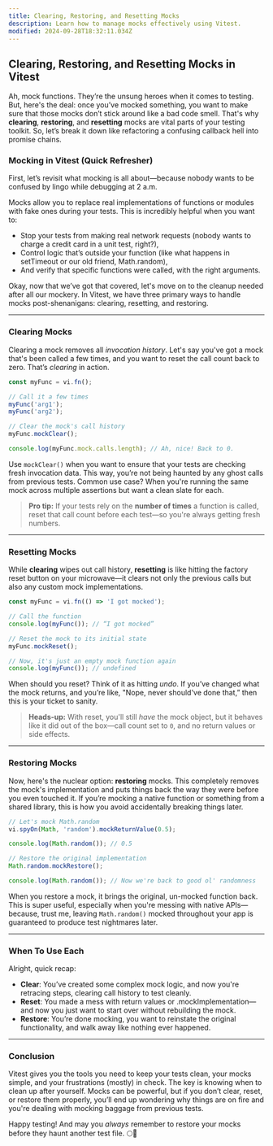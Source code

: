 ```yaml
---
title: Clearing, Restoring, and Resetting Mocks
description: Learn how to manage mocks effectively using Vitest.
modified: 2024-09-28T18:32:11.034Z
---
```


## Clearing, Restoring, and Resetting Mocks in Vitest

Ah, mock functions. They’re the unsung heroes when it comes to testing. But, here's the deal: once you’ve mocked something, you want to make sure that those mocks don’t stick around like a bad code smell. That's why **clearing**, **restoring**, and **resetting** mocks are vital parts of your testing toolkit. So, let’s break it down like refactoring a confusing callback hell into promise chains.

### Mocking in Vitest (Quick Refresher)

First, let’s revisit what mocking is all about—because nobody wants to be confused by lingo while debugging at 2 a.m.

Mocks allow you to replace real implementations of functions or modules with fake ones during your tests. This is incredibly helpful when you want to:

- Stop your tests from making real network requests (nobody wants to charge a credit card in a unit test, right?),
- Control logic that’s outside your function (like what happens in setTimeout or our old friend, Math.random),
- And verify that specific functions were called, with the right arguments.

Okay, now that we’ve got that covered, let's move on to the cleanup needed after all our mockery. In Vitest, we have three primary ways to handle mocks post-shenanigans: clearing, resetting, and restoring.

***

### Clearing Mocks

Clearing a mock removes all *invocation history*. Let's say you've got a mock that's been called a few times, and you want to reset the call count back to zero. That’s *clearing* in action.

```js
const myFunc = vi.fn();

// Call it a few times
myFunc('arg1');
myFunc('arg2');

// Clear the mock's call history
myFunc.mockClear();

console.log(myFunc.mock.calls.length); // Ah, nice! Back to 0.
```

Use `mockClear()` when you want to ensure that your tests are checking fresh invocation data. This way, you’re not being haunted by any ghost calls from previous tests. Common use case? When you're running the same mock across multiple assertions but want a clean slate for each.

> **Pro tip:** If your tests rely on the **number of times** a function is called, reset that call count before each test—so you're always getting fresh numbers.

***

### Resetting Mocks

While **clearing** wipes out call history, **resetting** is like hitting the factory reset button on your microwave—it clears not only the previous calls but also any custom mock implementations.

```js
const myFunc = vi.fn(() => 'I got mocked');

// Call the function
console.log(myFunc()); // “I got mocked”

// Reset the mock to its initial state
myFunc.mockReset();

// Now, it's just an empty mock function again
console.log(myFunc()); // undefined
```

When should you reset? Think of it as hitting *undo*. If you’ve changed what the mock returns, and you’re like, "Nope, never should've done that,” then this is your ticket to sanity.

> **Heads-up:** With reset, you'll still *have* the mock object, but it behaves like it did out of the box—call count set to `0`, and no return values or side effects.

***

### Restoring Mocks

Now, here's the nuclear option: **restoring** mocks. This completely removes the mock's implementation and puts things back the way they were before you even touched it. If you’re mocking a native function or something from a shared library, this is how you avoid accidentally breaking things later.

```js
// Let's mock Math.random
vi.spyOn(Math, 'random').mockReturnValue(0.5);

console.log(Math.random()); // 0.5

// Restore the original implementation
Math.random.mockRestore();

console.log(Math.random()); // Now we're back to good ol' randomness
```

When you restore a mock, it brings the original, un-mocked function back. This is super useful, especially when you're messing with native APIs—because, trust me, leaving `Math.random()` mocked throughout your app is guaranteed to produce test nightmares later.

***

### When To Use Each

Alright, quick recap:

- **Clear**: You’ve created some complex mock logic, and now you're retracing steps, clearing call history to test cleanly.
- **Reset**: You made a mess with return values or .mockImplementation—and now you just want to start over without rebuilding the mock.
- **Restore**: You’re done mocking, you want to reinstate the original functionality, and walk away like nothing ever happened.

***

### Conclusion

Vitest gives you the tools you need to keep your tests clean, your mocks simple, and your frustrations (mostly) in check. The key is knowing when to clean up after yourself. Mocks can be powerful, but if you don’t clear, reset, or restore them properly, you’ll end up wondering why things are on fire and you're dealing with mocking baggage from previous tests.

Happy testing! And may you *always* remember to restore your mocks before they haunt another test file. 🌕👻
